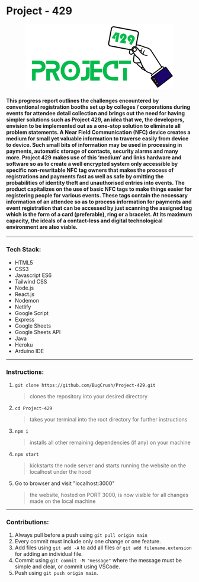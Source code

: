 # Project - 429

<p align="center"><img src="https://github.com/BugCrush/Project-429/blob/main/logo-transparent.png" width="400"></p>

#### This progress report outlines the challenges encountered by conventional registration booths set up by colleges / corporations during events for attendee detail collection and brings out the need for having simpler solutions such as Project 429, an idea that we, the developers, envision to be implemented out as a one-stop solution to eliminate all problem statements. A Near Field Communication (NFC) device creates a medium for small yet valuable information to traverse easily from device to device. Such small bits of information may be used in processing in payments, automatic storage of contacts, security alarms and many more. Project 429 makes use of this ‘medium’ and links hardware and software so as to create a well encrypted system only accessible by specific non-rewritable NFC tag owners that makes the process of registrations and payments fast as well as safe by omitting the probabilities of identity theft and unauthorised entries into events. The product capitalizes on the use of basic NFC tags to make things easier for registering people for various events. These tags contain the necessary information of an attendee so as to process information for payments and event registration that can be accessed by just scanning the assigned tag which is the form of a card (preferable), ring or a bracelet. At its maximum capacity, the ideals of a contact-less and digital technological environment are also viable.

---
### Tech Stack:

* HTML5
* CSS3
* Javascript ES6
* Tailwind CSS
* Node.js
* React.js
* Nodemon
* Netlify
* Google Script
* Express
* Google Sheets
* Google Sheets API
* Java
* Heroku
* Arduino IDE
---
### Instructions:

1. `git clone https://github.com/BugCrush/Project-429.git`

    > clones the repository into your desired directory

2. `cd Project-429`

    > takes your terminal into the root directory for further instructions

3. `npm i`

    > installs all other remaining dependencies (if any) on your machine

4. `npm start`

    > kickstarts the node server and starts running the website on the localhost under the hood

5. Go to browser and visit "localhost:3000"

    > the website, hosted on PORT 3000, is now visible for all changes made on the local machine
---
### Contributions:

1. Always pull before a push using `git pull origin main`
2. Every commit must include only one change or one feature.
3. Add files using `git add -A` to add all files or `git add filename.extension` for adding an individual file.
4. Commit using `git commit -M "message"` where the message must be simple and clear, or commit using VSCode.
5. Push using `git push origin main`.
